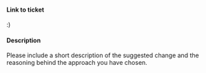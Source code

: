 #### Link to ticket

:)

#### Description

Please include a short description of the suggested change and the reasoning behind the approach you have chosen.

